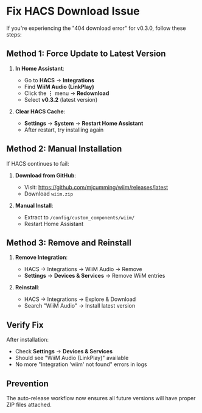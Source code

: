 # Fix HACS Download Issue

If you're experiencing the "404 download error" for v0.3.0, follow these steps:

## Method 1: Force Update to Latest Version

1. **In Home Assistant**:

   - Go to **HACS** → **Integrations**
   - Find **WiiM Audio (LinkPlay)**
   - Click the **⋮** menu → **Redownload**
   - Select **v0.3.2** (latest version)

2. **Clear HACS Cache**:
   - **Settings** → **System** → **Restart Home Assistant**
   - After restart, try installing again

## Method 2: Manual Installation

If HACS continues to fail:

1. **Download from GitHub**:

   - Visit: https://github.com/mjcumming/wiim/releases/latest
   - Download `wiim.zip`

2. **Manual Install**:
   - Extract to `/config/custom_components/wiim/`
   - Restart Home Assistant

## Method 3: Remove and Reinstall

1. **Remove Integration**:

   - HACS → Integrations → WiiM Audio → Remove
   - **Settings** → **Devices & Services** → Remove WiiM entries

2. **Reinstall**:
   - HACS → Integrations → Explore & Download
   - Search "WiiM Audio" → Install latest version

## Verify Fix

After installation:

- Check **Settings** → **Devices & Services**
- Should see "WiiM Audio (LinkPlay)" available
- No more "Integration 'wiim' not found" errors in logs

## Prevention

The auto-release workflow now ensures all future versions will have proper ZIP files attached.
